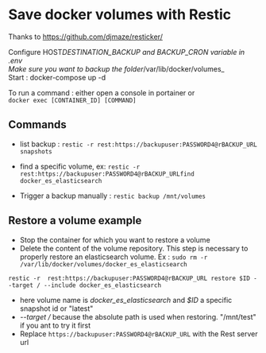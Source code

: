 # Save docker volumes with Restic

Thanks to <https://github.com/djmaze/resticker/>

Configure HOST*DESTINATION_BACKUP and BACKUP_CRON variable in .env  
Make sure you want to backup the folder*/var/lib/docker/volumes\_  
Start : docker-compose up -d

To run a command : either open a console in portainer or  
`docker exec [CONTAINER_ID] [COMMAND]`

## Commands

- list backup :  `restic -r rest:https://backupuser:PASSWORD4@rBACKUP_URL snapshots`

- find a specific volume, ex: `restic -r rest:https://backupuser:PASSWORD4@rBACKUP_URLfind docker_es_elasticsearch`

- Trigger a backup manually : `restic backup /mnt/volumes`

## Restore a volume example

- Stop the container for which you want to restore a volume
- Delete the content of the volume repository. This step is necessary to properly restore an elasticsearch volume. Ex : `sudo rm -r /var/lib/docker/volumes/docker_es_elasticsearch`

`restic -r  rest:https://backupuser:PASSWORD4@rBACKUP_URL restore $ID --target / --include docker_es_elasticsearch`

- here volume name is *docker_es_elasticsearch* and *$ID* a specific snapshot id or "latest"
- *--target /* because the absolute path is used when restoring. "/mnt/test" if you ant to try it first
- Replace `https://backupuser:PASSWORD4@rBACKUP_URL` with the Rest server url
